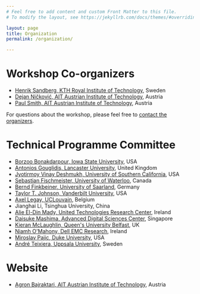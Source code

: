 ```yaml
---
# Feel free to add content and custom Front Matter to this file.
# To modify the layout, see https://jekyllrb.com/docs/themes/#overriding-theme-defaults

layout: page
title: Organization
permalink: /organization/

---
```


# Workshop Co-organizers
* [Henrik Sandberg, KTH Royal Institute of Technology](https://people.kth.se/~hsan/), Sweden
* [Dejan Ničković, AIT Austrian Institute of Technology](https://www.ait.ac.at/ueber-das-ait/researcher-profiles/?tx_aitprofile_pi1%5Bname%5D=Nickovic-Dejan), Austria
* [Paul Smith, AIT Austrian Institute of Technology](https://psmth.github.io/), Austria

For questions about the workshop, please feel free to [contact the organizers](mailto:paul.smith@ait.ac.at).

# Technical Programme Committee

* [Borzoo Bonakdarpour, Iowa State University](http://web.cs.iastate.edu/~borzoo/), USA
* [Antonios Gouglidis, Lancaster University](http://www.lancaster.ac.uk/scc/about-us/people/antonios-gouglidis), United Kingdom
* [Jyotirmoy Vinay Deshmukh, University of Southern California](https://viterbi.usc.edu/directory/faculty/Deshmukh/Jyotirmoy), USA
* [Sebastian Fischmeister, University of Waterloo](https://uwaterloo.ca/embedded-software-group/people-profiles/sebastian-fischmeister), Canada
* [Bernd Finkbeiner, University of Saarland](https://www.react.uni-saarland.de/people/finkbeiner.html), Germany
* [Taylor T. Johnson, Vanderbilt University](http://www.taylortjohnson.com/), USA
* [Axel Legay, UCLouvain](https://scholar.google.com/citations?user=6sGLpJIAAAAJ&hl=en), Belgium
* Jianghai Li, Tsinghua University, China
* [Alie El-Din Mady, United Technologies Research Center](https://www.researchgate.net/profile/Alie_El_Din_Mady), Ireland
* [Daisuke Mashima, Advanced Digital Sciences Center](https://adsc.illinois.edu/people/daisuke-mashima), Singapore
* [Kieran McLaughlin, Queen's University Belfast](https://pure.qub.ac.uk/portal/en/persons/kieran-mclaughlin(31c4903b-a883-4ccd-8d7c-921e0612a887).html), UK
* [Niamh O'Mahony, Dell EMC Research](https://www.linkedin.com/in/nmomahony/), Ireland
* [Miroslav Pajic, Duke University](http://people.duke.edu/~mp275/), USA
* [André Teixiera, Uppsala University](http://www.signal.uu.se/Staff/at/at.html), Sweden

# Website
* [Agron Bajraktari, AIT Austrian Institute of Technology](https://be.linkedin.com/in/bajraktari-agron-94400b141), Austria

